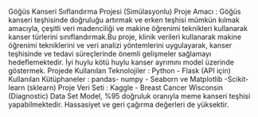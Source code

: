Göğüs Kanseri Sııflandırma Projesi (Simülasyonlu)
Proje Amacı : Göğüs kanseri teşhisinde doğruluğu artırmak ve erken teşhisi mümkün kılmak amacıyla, çeşitli veri
madenciliği ve makine öğrenimi teknikleri kullanarak kanser türlerini sınıflandırmak.Bu proje, klinik verileri kullanarak makine öğrenimi
tekniklerini ve veri analizi
yöntemlerini uygulayarak, kanser teşhisinde ve tedavi süreçlerinde önemli gelişmeler sağlamayı
hedeflemektedir. İyi huylu kötü huylu kanser ayrımını model üzerinde göstermek.
Projede Kullanılan Teknolojiler : Python - Flask (API için) 
Kullanılan Kütüphaneler : pandas- numpy - Seaborn ve Matplotlib -Scikit-learn (sklearn)
Proje Veri Seti : Kaggle - Breast Cancer Wisconsin (Diagnostic) Data Set
Model, %95 doğruluk oranıyla meme kanseri teşhisi yapabilmektedir. Hassasiyet ve geri çağırma değerleri de yüksektir.
